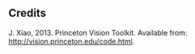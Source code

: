 ## Credits
J. Xiao, 2013. Princeton Vision Toolkit. Available from: <http://vision.princeton.edu/code.html>.